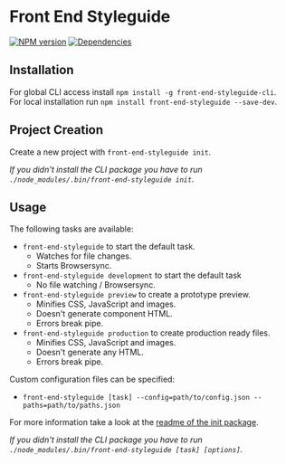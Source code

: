 # Front End Styleguide

[![NPM version][npm-image]][npm-url] [![Dependencies][dependencies-image]][npm-url]

## Installation

For global CLI access install `npm install -g front-end-styleguide-cli`.  
For local installation run `npm install front-end-styleguide --save-dev`.



## Project Creation

Create a new project with `front-end-styleguide init`.

*If you didn't install the CLI package you have to run `./node_modules/.bin/front-end-styleguide init`.*


## Usage

The following tasks are available:
* `front-end-styleguide` to start the default task.
  * Watches for file changes.
  * Starts Browsersync.
* `front-end-styleguide development` to start the default task
  * No file watching / Browsersync.
* `front-end-styleguide preview` to create a prototype preview.
  * Minifies CSS, JavaScript and images.
  * Doesn't generate component HTML.
  * Errors break pipe.
* `front-end-styleguide production` to create production ready files.
  * Minifies CSS, JavaScript and images.
  * Doesn't generate any HTML.
  * Errors break pipe.

Custom configuration files can be specified:
* `front-end-styleguide [task] --config=path/to/config.json --paths=path/to/paths.json`

For more information take a look at the [readme of the init package](https://github.com/mvsde/styleguide-init/blob/master/init/always/README.md).

*If you didn't install the CLI package you have to run `./node_modules/.bin/front-end-styleguide [task] [options]`.*


[npm-image]: https://img.shields.io/npm/v/front-end-styleguide.svg?style=flat-square
[npm-url]: https://www.npmjs.com/package/front-end-styleguide

[dependencies-image]: https://img.shields.io/david/mvsde/styleguide.svg?style=flat-square
